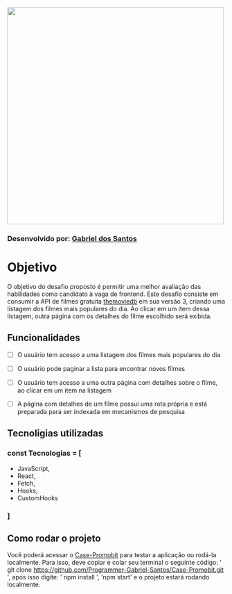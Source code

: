 <img src="https://i.imgur.com/6q2AiRg.png" width="500">

### Desenvolvido por: [Gabriel dos Santos](https://www.linkedin.com/in/dev-gabriel-dos-santos-silva/)

# Objetivo

O objetivo do desafio proposto é permitir uma melhor avaliação das habilidades como candidato à vaga de frontend. Este desafio consiste em consumir a API de filmes gratuita [themoviedb](https://developers.themoviedb.org/3/getting-started/introduction) em sua versão 3, criando uma listagem dos filmes mais populares do dia. Ao clicar em um item dessa listagem, outra página com os detalhes do filme escolhido será exibida.

## Funcionalidades

* [ ] O usuário tem acesso a uma listagem dos filmes mais populares do dia

* [ ] O usuário pode paginar a lista para encontrar novos filmes

* [ ] O usuário tem acesso a uma outra página com detalhes sobre o filme, ao clicar em um item na listagem

* [ ] A página com detalhes de um filme possui uma rota própria e está preparada para ser indexada em mecanismos de pesquisa

## Tecnoligias utilizadas

### const Tecnologias = [
* JavaScript,
* React,
* Fetch,
* Hooks,
* CustomHooks
### ]

## Como rodar o projeto

Você poderá acessar o [Case-Promobit](https://gabriel-the-movie.surge.sh/) para testar a aplicação ou rodá-la localmente. Para isso, deve copiar e colar seu terminal o seguinte código: ' git clone https://github.com/Programmer-Gabriel-Santos/Case-Promobit.git ', após isso digite: ' npm install ', 'npm start' e  o projeto estará rodando localmente. 
